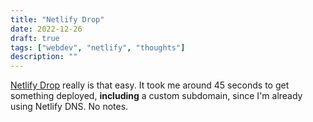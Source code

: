 ```yaml
---
title: "Netlify Drop"
date: 2022-12-26
draft: true
tags: ["webdev", "netlify", "thoughts"]
description: ""
---
```


[Netlify Drop](https://app.netlify.com/drop) really is that easy. It took me around 45 seconds to get something deployed, **including** a custom subdomain, since I'm already using Netlify DNS. No notes.